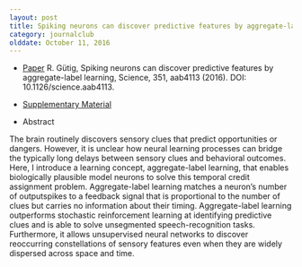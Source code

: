 ```yaml
---
layout: post
title: Spiking neurons can discover predictive features by aggregate-label leaning (2016)
category: journalclub
olddate: October 11, 2016
---
```


* [Paper](http://science.sciencemag.org/content/351/6277/aab4113) R. Gütig, Spiking neurons can discover predictive features by aggregate-label learning, Science, 351, aab4113 (2016). DOI: 10.1126/science.aab4113.

* [Supplementary Material](http://science.sciencemag.org/content/suppl/2016/03/02/351.6277.aab4113.DC1?_ga=1.94646809.441168915.1475720000)

* Abstract

The brain routinely discovers sensory clues that predict opportunities or dangers. However, it is unclear how neural learning processes can bridge the typically long delays between sensory clues and behavioral outcomes. Here, I introduce a learning concept, aggregate-label learning, that enables biologically plausible model neurons to solve this temporal credit assignment problem. Aggregate-label learning matches a neuron’s number of outputspikes to a feedback signal that is proportional to the number of clues but carries no information about their timing. Aggregate-label learning outperforms stochastic reinforcement learning at identifying predictive clues and is able to solve unsegmented speech-recognition tasks. Furthermore, it allows unsupervised neural networks to discover reoccurring constellations of sensory features even when they are widely dispersed across space and time.